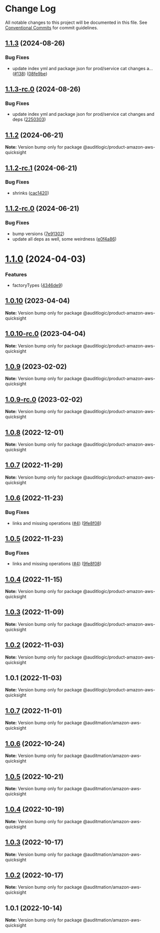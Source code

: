 # Change Log

All notable changes to this project will be documented in this file.
See [Conventional Commits](https://conventionalcommits.org) for commit guidelines.

## [1.1.3](https://github.com/auditlogic/product/compare/@auditlogic/product-amazon-aws-quicksight@1.1.2...@auditlogic/product-amazon-aws-quicksight@1.1.3) (2024-08-26)


### Bug Fixes

* update index yml and package json for prod/service cat changes a… ([#138](https://github.com/auditlogic/product/issues/138)) ([08fe9be](https://github.com/auditlogic/product/commit/08fe9beb1c8457462a19bc69caa02e6212d97e1a))





## [1.1.3-rc.0](https://github.com/auditlogic/product/compare/@auditlogic/product-amazon-aws-quicksight@1.1.2...@auditlogic/product-amazon-aws-quicksight@1.1.3-rc.0) (2024-08-26)


### Bug Fixes

* update index yml and package json for prod/service cat changes and deps ([2250303](https://github.com/auditlogic/product/commit/225030363a363608240135b7ebed386b28f01e4b))





## [1.1.2](https://github.com/auditlogic/product/compare/@auditlogic/product-amazon-aws-quicksight@1.1.2-rc.1...@auditlogic/product-amazon-aws-quicksight@1.1.2) (2024-06-21)

**Note:** Version bump only for package @auditlogic/product-amazon-aws-quicksight





## [1.1.2-rc.1](https://github.com/auditlogic/product/compare/@auditlogic/product-amazon-aws-quicksight@1.1.2-rc.0...@auditlogic/product-amazon-aws-quicksight@1.1.2-rc.1) (2024-06-21)


### Bug Fixes

* shrinks ([cac1420](https://github.com/auditlogic/product/commit/cac14200fefcd8183ab69fe89a47bd3f70f563e9))





## [1.1.2-rc.0](https://github.com/auditlogic/product/compare/@auditlogic/product-amazon-aws-quicksight@1.1.0...@auditlogic/product-amazon-aws-quicksight@1.1.2-rc.0) (2024-06-21)


### Bug Fixes

* bump versions ([7e91302](https://github.com/auditlogic/product/commit/7e913023b8b312150ed7762c32fbbe616be71de5))
* update all deps as well, some weirdness ([e0f4a86](https://github.com/auditlogic/product/commit/e0f4a864714e2d3de6bbf3da014d5312fe53be2f))





# [1.1.0](https://github.com/auditlogic/product/compare/@auditlogic/product-amazon-aws-quicksight@1.0.10...@auditlogic/product-amazon-aws-quicksight@1.1.0) (2024-04-03)


### Features

* factoryTypes ([4346de9](https://github.com/auditlogic/product/commit/4346de92693aee892fccf725338ffc7b80ab182b))





## [1.0.10](https://github.com/auditlogic/product/compare/@auditlogic/product-amazon-aws-quicksight@1.0.9...@auditlogic/product-amazon-aws-quicksight@1.0.10) (2023-04-04)

**Note:** Version bump only for package @auditlogic/product-amazon-aws-quicksight





## [1.0.10-rc.0](https://github.com/auditlogic/product/compare/@auditlogic/product-amazon-aws-quicksight@1.0.9...@auditlogic/product-amazon-aws-quicksight@1.0.10-rc.0) (2023-04-04)

**Note:** Version bump only for package @auditlogic/product-amazon-aws-quicksight





## [1.0.9](https://github.com/auditlogic/product/compare/@auditlogic/product-amazon-aws-quicksight@1.0.8...@auditlogic/product-amazon-aws-quicksight@1.0.9) (2023-02-02)

**Note:** Version bump only for package @auditlogic/product-amazon-aws-quicksight





## [1.0.9-rc.0](https://github.com/auditlogic/product/compare/@auditlogic/product-amazon-aws-quicksight@1.0.8...@auditlogic/product-amazon-aws-quicksight@1.0.9-rc.0) (2023-02-02)

**Note:** Version bump only for package @auditlogic/product-amazon-aws-quicksight





## [1.0.8](https://github.com/auditlogic/product/compare/@auditlogic/product-amazon-aws-quicksight@1.0.7...@auditlogic/product-amazon-aws-quicksight@1.0.8) (2022-12-01)

**Note:** Version bump only for package @auditlogic/product-amazon-aws-quicksight





## [1.0.7](https://github.com/auditlogic/product/compare/@auditlogic/product-amazon-aws-quicksight@1.0.6...@auditlogic/product-amazon-aws-quicksight@1.0.7) (2022-11-29)

**Note:** Version bump only for package @auditlogic/product-amazon-aws-quicksight





## [1.0.6](https://github.com/auditlogic/product/compare/@auditlogic/product-amazon-aws-quicksight@1.0.4...@auditlogic/product-amazon-aws-quicksight@1.0.6) (2022-11-23)


### Bug Fixes

* links and missing operations ([#4](https://github.com/auditlogic/product/issues/4)) ([9fe8f08](https://github.com/auditlogic/product/commit/9fe8f08fe7c57fdb79f991ac35bd6ac2e7dcad38))





## [1.0.5](https://github.com/auditlogic/product/compare/@auditlogic/product-amazon-aws-quicksight@1.0.4...@auditlogic/product-amazon-aws-quicksight@1.0.5) (2022-11-23)


### Bug Fixes

* links and missing operations ([#4](https://github.com/auditlogic/product/issues/4)) ([9fe8f08](https://github.com/auditlogic/product/commit/9fe8f08fe7c57fdb79f991ac35bd6ac2e7dcad38))





## [1.0.4](https://github.com/auditlogic/product/compare/@auditlogic/product-amazon-aws-quicksight@1.0.3...@auditlogic/product-amazon-aws-quicksight@1.0.4) (2022-11-15)

**Note:** Version bump only for package @auditlogic/product-amazon-aws-quicksight





## [1.0.3](https://github.com/auditlogic/product/compare/@auditlogic/product-amazon-aws-quicksight@1.0.2...@auditlogic/product-amazon-aws-quicksight@1.0.3) (2022-11-09)

**Note:** Version bump only for package @auditlogic/product-amazon-aws-quicksight





## [1.0.2](https://github.com/auditlogic/product/compare/@auditlogic/product-amazon-aws-quicksight@1.0.1...@auditlogic/product-amazon-aws-quicksight@1.0.2) (2022-11-03)

**Note:** Version bump only for package @auditlogic/product-amazon-aws-quicksight





## 1.0.1 (2022-11-03)

**Note:** Version bump only for package @auditlogic/product-amazon-aws-quicksight





## [1.0.7](https://github.com/auditmation/store-content/compare/@auditmation/amazon-aws-quicksight@1.0.6...@auditmation/amazon-aws-quicksight@1.0.7) (2022-11-01)

**Note:** Version bump only for package @auditmation/amazon-aws-quicksight





## [1.0.6](https://github.com/auditmation/store-content/compare/@auditmation/amazon-aws-quicksight@1.0.5...@auditmation/amazon-aws-quicksight@1.0.6) (2022-10-24)

**Note:** Version bump only for package @auditmation/amazon-aws-quicksight





## [1.0.5](https://github.com/auditmation/store-content/compare/@auditmation/amazon-aws-quicksight@1.0.4...@auditmation/amazon-aws-quicksight@1.0.5) (2022-10-21)

**Note:** Version bump only for package @auditmation/amazon-aws-quicksight





## [1.0.4](https://github.com/auditmation/store-content/compare/@auditmation/amazon-aws-quicksight@1.0.3...@auditmation/amazon-aws-quicksight@1.0.4) (2022-10-19)

**Note:** Version bump only for package @auditmation/amazon-aws-quicksight





## [1.0.3](https://github.com/auditmation/store-content/compare/@auditmation/amazon-aws-quicksight@1.0.2...@auditmation/amazon-aws-quicksight@1.0.3) (2022-10-17)

**Note:** Version bump only for package @auditmation/amazon-aws-quicksight





## [1.0.2](https://github.com/auditmation/store-content/compare/@auditmation/amazon-aws-quicksight@1.0.1...@auditmation/amazon-aws-quicksight@1.0.2) (2022-10-17)

**Note:** Version bump only for package @auditmation/amazon-aws-quicksight





## 1.0.1 (2022-10-14)

**Note:** Version bump only for package @auditmation/amazon-aws-quicksight
